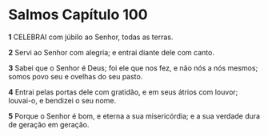 # Salmos Capítulo 100

**1** 	CELEBRAI com júbilo ao Senhor, todas as terras.

**2** 	Servi ao Senhor com alegria; e entrai diante dele com canto.

**3** 	Sabei que o Senhor é Deus; foi ele que nos fez, e não nós a nós mesmos; somos povo seu e ovelhas do seu pasto.

**4** 	Entrai pelas portas dele com gratidão, e em seus átrios com louvor; louvai-o, e bendizei o seu nome.

**5** 	Porque o Senhor é bom, e eterna a sua misericórdia; e a sua verdade dura de geração em geração.

